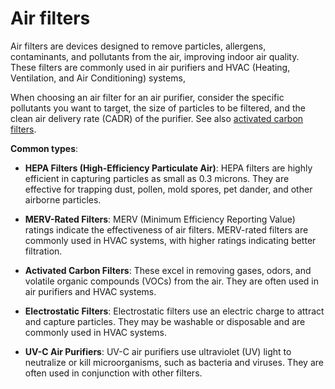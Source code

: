 [//]: # (
source: gpt-3 + jph editing
tags: filters
)

# Air filters

Air filters are devices designed to remove particles, allergens, contaminants, and pollutants from the air, improving indoor air quality. These filters are commonly used in air purifiers and HVAC (Heating, Ventilation, and Air Conditioning) systems,

When choosing an air filter for an air purifier, consider the specific pollutants you want to target, the size of particles to be filtered, and the clean air delivery rate (CADR) of the purifier. See also [activated carbon filters](../activated-carbon-filters/).

**Common types**:

* **HEPA Filters (High-Efficiency Particulate Air)**: HEPA filters are highly efficient in capturing particles as small as 0.3 microns. They are effective for trapping dust, pollen, mold spores, pet dander, and other airborne particles.

* **MERV-Rated Filters**: MERV (Minimum Efficiency Reporting Value) ratings indicate the effectiveness of air filters. MERV-rated filters are commonly used in HVAC systems, with higher ratings indicating better filtration.

* **Activated Carbon Filters**: These excel in removing gases, odors, and volatile organic compounds (VOCs) from the air. They are often used in air purifiers and HVAC systems.

* **Electrostatic Filters**: Electrostatic filters use an electric charge to attract and capture particles. They may be washable or disposable and are commonly used in HVAC systems.

* **UV-C Air Purifiers**: UV-C air purifiers use ultraviolet (UV) light to neutralize or kill microorganisms, such as bacteria and viruses. They are often used in conjunction with other filters.
